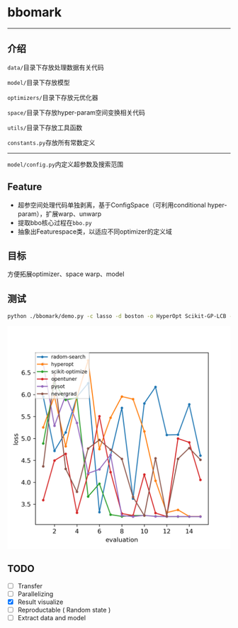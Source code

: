# bbomark

---

## 介绍

`data/`目录下存放处理数据有关代码

`model/`目录下存放模型

`optimizers/`目录下存放元优化器

`space/`目录下存放hyper-param空间变换相关代码

`utils/`目录下存放工具函数

`constants.py`存放所有常数定义

---

`model/config.py`内定义超参数及搜索范围

## Feature

- 超参空间处理代码单独剥离，基于ConfigSpace（可利用conditional hyper-param），扩展warp、unwarp
- 提取bbo核心过程在`bbo.py`
- 抽象出Featurespace类，以适应不同optimizer的定义域

## 目标

方便拓展optimizer、space warp、model

## 测试

[comment]: <> (RandomSearch：)

[comment]: <> (```bash)

[comment]: <> (python ./bbomark/demo.py -c DT -d boston -o RandomSearch -u a98ee5903a9d5a5480d40ce9c81d7c86 -m mae -n 15 -p 1)

[comment]: <> (```)

[comment]: <> (Nevergrad优化器：)

[comment]: <> (```bash)

[comment]: <> (python ./bbomark/demo.py -c lasso -d boston -o Nevergrad-OnePlusOne -u a98ee5903a9d5a5480d40ce9c81d7c86 -m mae -n 50 -p 1)

[comment]: <> (```)

```bash
python ./bbomark/demo.py -c lasso -d boston -o HyperOpt Scikit-GP-LCB -u a98ee5903a9d5a5480d40ce9c81d7c86 -m mae -n 15 -p 2
```

![](./out/demo_res.png)

## TODO

- [ ] Transfer
- [ ] Parallelizing
- [x] Result visualize
- [ ] Reproductable ( Random state )
- [ ] Extract data and model
